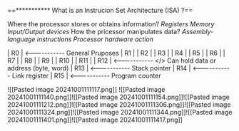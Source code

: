 

==*********** What is an Instrucion Set Architecture (ISA) ?==

Where the processor stores or obtains information?
	*Registers*
	*Memory*
	*Input/Output devices*
How the pricessor manipulates data?
	*Assembly-language instructions*
	*Processor hardware action*



| R0     |                                  <-----------  General Pruposes
| R1     |
| R2     |
| R3     |
| R4     |
| R5     |
| R6     |
| R7     |
| R8     |
| R9     |
| R10   |
| R11   |
| R12   |                                   <-----------  </> Can hold data or address (byte, word)
| R13   |                                   <-----------  Stack pointer
| R14   |                                   <-----------  Link register
| R15   |                                   <-----------  Program counter

![[Pasted image 20241001111117.png]]
![[Pasted image 20241001111140.png]]![[Pasted image 20241001111154.png]]![[Pasted image 20241001111212.png]]![[Pasted image 20241001111306.png]]![[Pasted image 20241001111324.png]]![[Pasted image 20241001111344.png]]![[Pasted image 20241001111401.png]]![[Pasted image 20241001111417.png]]